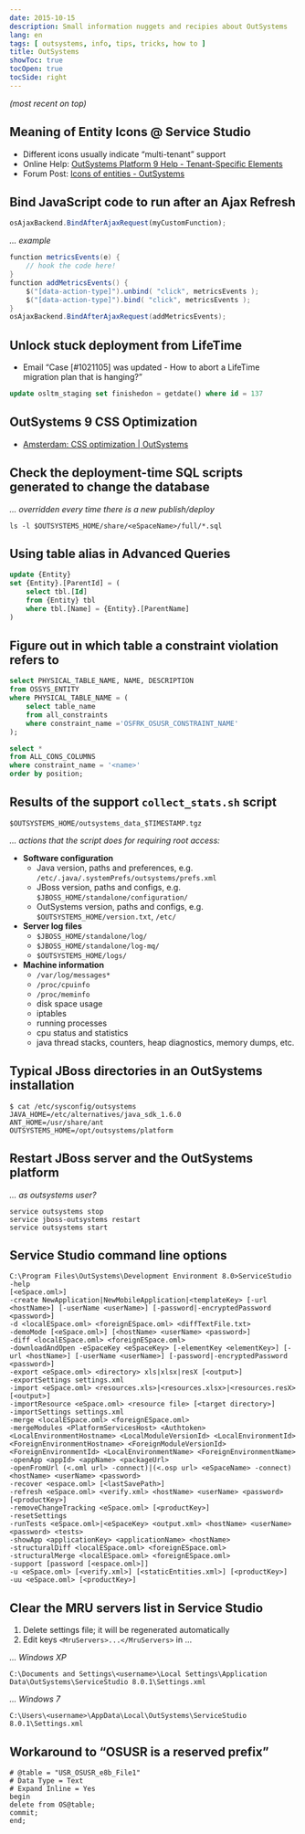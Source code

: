 ```yaml
---
date: 2015-10-15
description: Small information nuggets and recipies about OutSystems
lang: en
tags: [ outsystems, info, tips, tricks, how to ]
title: OutSystems
showToc: true
tocOpen: true
tocSide: right
---
```


<!--more-->

*(most recent on top)*

## Meaning of Entity Icons @ Service Studio

* Different icons usually indicate “multi-tenant” support
* Online Help: [OutSystems Platform 9 Help - Tenant-Specific Elements](http://www.outsystems.com/help/servicestudio/9.0/default.htm#Multi-tenant_eSpaces/tenant_specific_elements.htm)
* Forum Post: [Icons of entities - OutSystems](https://www.outsystems.com/forums/discussion/15470/icons-of-entities/)

## Bind JavaScript code to run after an Ajax Refresh

```js
osAjaxBackend.BindAfterAjaxRequest(myCustomFunction);
```

*… example*

```java
function metricsEvents(e) {
    // hook the code here!
}
function addMetricsEvents() {
    $("[data-action-type]").unbind( "click", metricsEvents );
    $("[data-action-type]").bind( "click", metricsEvents );
}
osAjaxBackend.BindAfterAjaxRequest(addMetricsEvents);
```

## Unlock stuck deployment from LifeTime

* Email “Case [#1021105] was updated - How to abort a LifeTime migration plan that is hanging?”

```sql
update osltm_staging set finishedon = getdate() where id = 137
```

## OutSystems 9 CSS Optimization

* [Amsterdam: CSS optimization | OutSystems](http://www.outsystems.com/forums/discussion/14708/amsterdam-css-optimization/)

## Check the deployment-time SQL scripts generated to change the database

*… overridden every time there is a new publish/deploy*

```shell
ls -l $OUTSYSTEMS_HOME/share/<eSpaceName>/full/*.sql
```

## Using table alias in Advanced Queries

```sql
update {Entity}
set {Entity}.[ParentId] = (
    select tbl.[Id]
    from {Entity} tbl
    where tbl.[Name] = {Entity}.[ParentName]
)
```

## Figure out in which table a constraint violation refers to

```sql
select PHYSICAL_TABLE_NAME, NAME, DESCRIPTION
from OSSYS_ENTITY
where PHYSICAL_TABLE_NAME = (
    select table_name
    from all_constraints
    where constraint_name ='OSFRK_OSUSR_CONSTRAINT_NAME'
);
```

```sql
select *
from ALL_CONS_COLUMNS
where constraint_name = '<name>'
order by position;
```

## Results of the support `collect_stats.sh` script

```shell
$OUTSYSTEMS_HOME/outsystems_data_$TIMESTAMP.tgz
```

*… actions that the script does for requiring root access:*

* **Software configuration**
    - Java version, paths and preferences, e.g.  
      `/etc/.java/.systemPrefs/outsystems/prefs.xml`
    - JBoss version, paths and configs, e.g.  
      `$JBOSS_HOME/standalone/configuration/`
    - OutSystems version, paths and configs, e.g.  
      `$OUTSYSTEMS_HOME/version.txt`, `/etc/`
* **Server log files**
    - `$JBOSS_HOME/standalone/log/`
    - `$JBOSS_HOME/standalone/log-mq/`
    - `$OUTSYSTEMS_HOME/logs/`
* **Machine information**
    - `/var/log/messages*`
    - `/proc/cpuinfo`
    - `/proc/meminfo`
    - disk space usage
    - iptables
    - running processes
    - cpu status and statistics
    - java thread stacks, counters, heap diagnostics, memory dumps, etc.

## Typical JBoss directories in an OutSystems installation

```shell
$ cat /etc/sysconfig/outsystems
JAVA_HOME=/etc/alternatives/java_sdk_1.6.0
ANT_HOME=/usr/share/ant
OUTSYSTEMS_HOME=/opt/outsystems/platform
```

## Restart JBoss server and the OutSystems platform

*… as outsystems user?*

```shell
service outsystems stop
service jboss-outsystems restart
service outsystems start
```

## Service Studio command line options

```text
C:\Program Files\OutSystems\Development Environment 8.0>ServiceStudio -help
[<eSpace.oml>]
-create NewApplication|NewMobileApplication|<templateKey> [-url <hostName>] [-userName <userName>] [-password|-encryptedPassword <password>]
-d <localESpace.oml> <foreignESpace.oml> <diffTextFile.txt>
-demoMode [<eSpace.oml>] [<hostName> <userName> <password>]
-diff <localESpace.oml> <foreignESpace.oml>
-downloadAndOpen -eSpaceKey <eSpaceKey> [-elementKey <elementKey>] [-url <hostName>] [-userName <userName>] [-password|-encryptedPassword <password>]
-export <eSpace.oml> <directory> xls|xlsx|resX [<output>]
-exportSettings settings.xml
-import <eSpace.oml> <resources.xls>|<resources.xlsx>|<resources.resX> [<output>]
-importResource <eSpace.oml> <resource file> [<target directory>]
-importSettings settings.xml
-merge <localESpace.oml> <foreignESpace.oml>
-mergeModules <PlatformServicesHost> <Authtoken> <LocalEnvironmentHostname> <LocalModuleVersionId> <LocalEnvironmentId> <ForeignEnvironmentHostname> <ForeignModuleVersionId> <ForeignEnvironmentId> <LocalEnvironmentName> <ForeignEnvironmentName>
-openApp <appId> <appName> <packageUrl>
-openFromUrl (<.oml url> -connect)|(<.osp url> <eSpaceName> -connect) <hostName> <userName> <password>
-recover <espace.oml> [<lastSavePath>]
-refresh <eSpace.oml> <verify.xml> <hostName> <userName> <password> [<productKey>]
-removeChangeTracking <eSpace.oml> [<productKey>]
-resetSettings
-runTests <eSpace.oml>|<eSpaceKey> <output.xml> <hostName> <userName> <password> <tests>
-showApp <applicationKey> <applicationName> <hostName>
-structuralDiff <localESpace.oml> <foreignESpace.oml>
-structuralMerge <localESpace.oml> <foreignESpace.oml>
-support [password [<espace.oml>]]
-u <eSpace.oml> [<verify.xml>] [<staticEntities.xml>] [<productKey>]
-uu <eSpace.oml> [<productKey>]
```

## Clear the MRU servers list in Service Studio

1. Delete settings file; it will be regenerated automatically
2. Edit keys `<MruServers>...</MruServers>` in …

*… Windows XP*

```text
C:\Documents and Settings\<username>\Local Settings\Application Data\OutSystems\ServiceStudio 8.0.1\Settings.xml
```

*… Windows 7*

```text
C:\Users\<username>\AppData\Local\OutSystems\ServiceStudio 8.0.1\Settings.xml
```

## Workaround to “OSUSR is a reserved prefix”

```shell
# @table = "USR_OSUSR_e8b_File1"
# Data Type = Text
# Expand Inline = Yes
begin
delete from OS@table;
commit;
end;
```
